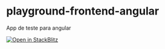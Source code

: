 # playground-frontend-angular
App de teste para angular

[![Open in StackBlitz](https://developer.stackblitz.com/img/open_in_stackblitz.svg)]([https://stackblitz.com/github/___YOUR_PATH___](https://stackblitz.com/github/wenderalves/playground-frontend-angular))
